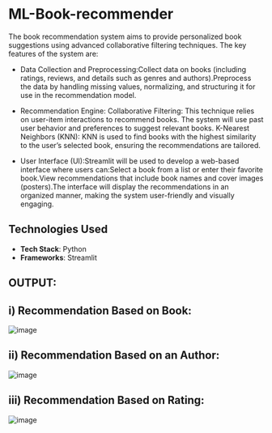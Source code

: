 ﻿# ML-Book-recommender

 The book recommendation system aims to provide personalized book suggestions using advanced collaborative filtering techniques. The key features of the system are:
-  Data Collection and Preprocessing:Collect data on books (including ratings, reviews, and details such as genres and authors).Preprocess the data by handling missing values, normalizing, and structuring it for use in the recommendation model.
- Recommendation Engine: 
Collaborative Filtering: This technique relies on user-item interactions to recommend books. The system will use past user behavior and preferences to suggest relevant books.
K-Nearest Neighbors (KNN): KNN is used to find books with the highest similarity to the user’s selected book, ensuring the recommendations are tailored.

- User Interface (UI):Streamlit will be used to develop a web-based interface where users can:Select a book from a list or enter their favorite book.View recommendations that include book names and cover images (posters).The interface will display the recommendations in an organized manner, making the system user-friendly and visually engaging.


 ## Technologies Used

- **Tech Stack**: Python  
- **Frameworks**: Streamlit
## OUTPUT:

## i) Recommendation Based on Book:
 ![image](https://github.com/user-attachments/assets/4906e87d-acbe-44b3-af9d-1ea8a463e117)
## ii) Recommendation Based on an Author:
![image](https://github.com/user-attachments/assets/ca8b3b5b-9305-4480-9acb-08217a263f61)
## iii) Recommendation Based on Rating:
![image](https://github.com/user-attachments/assets/45806b61-737e-4954-a107-12d3efdab0b6)



